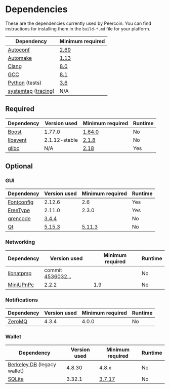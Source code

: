 # Dependencies

These are the dependencies currently used by Peercoin. You can find instructions for installing them in the `build-*.md` file for your platform.

| Dependency | Minimum required |
| --- | --- |
| [Autoconf](https://www.gnu.org/software/autoconf/) | [2.69](https://github.com/bitcoin/bitcoin/pull/17769) |
| [Automake](https://www.gnu.org/software/automake/) | [1.13](https://github.com/bitcoin/bitcoin/pull/18290) |
| [Clang](https://clang.llvm.org) | [8.0](https://github.com/bitcoin/bitcoin/pull/24164) |
| [GCC](https://gcc.gnu.org) | [8.1](https://github.com/bitcoin/bitcoin/pull/23060) |
| [Python](https://www.python.org) (tests) | [3.6](https://github.com/bitcoin/bitcoin/pull/19504) |
| [systemtap](https://sourceware.org/systemtap/) ([tracing](tracing.md))| N/A |

## Required

| Dependency | Version used | Minimum required | Runtime |
| --- | --- | --- | --- |
| [Boost](https://www.boost.org/users/download/) | 1.77.0 | [1.64.0](https://github.com/bitcoin/bitcoin/pull/22320) | No |
| [libevent](https://github.com/libevent/libevent/releases) | 2.1.12-stable | [2.1.8](https://github.com/bitcoin/bitcoin/pull/24681) | No |
| [glibc](https://www.gnu.org/software/libc/) | N/A | [2.18](https://github.com/bitcoin/bitcoin/pull/23511) | Yes |

## Optional

### GUI
| Dependency | Version used | Minimum required | Runtime |
| --- | --- | --- | --- |
| [Fontconfig](https://www.freedesktop.org/wiki/Software/fontconfig/) | 2.12.6 | 2.6 | Yes |
| [FreeType](https://freetype.org) | 2.11.0 | 2.3.0 | Yes |
| [qrencode](https://fukuchi.org/works/qrencode/) | [3.4.4](https://fukuchi.org/works/qrencode) | | No |
| [Qt](https://www.qt.io) | [5.15.3](https://download.qt.io/official_releases/qt/) | [5.11.3](https://github.com/bitcoin/bitcoin/pull/24132) | No |

### Networking
| Dependency | Version used | Minimum required | Runtime |
| --- | --- | --- | --- |
| [libnatpmp](https://github.com/miniupnp/libnatpmp/) | commit [4536032...](https://github.com/miniupnp/libnatpmp/tree/4536032ae32268a45c073a4d5e91bbab4534773a) | | No |
| [MiniUPnPc](https://miniupnp.tuxfamily.org/) | 2.2.2 | 1.9 | No |

### Notifications
| Dependency | Version used | Minimum required | Runtime |
| --- | --- | --- | --- |
| [ZeroMQ](https://zeromq.org) | 4.3.4 | 4.0.0 | No |

### Wallet
| Dependency | Version used | Minimum required | Runtime |
| --- | --- | --- | --- |
| [Berkeley DB](https://www.oracle.com/technetwork/database/database-technologies/berkeleydb/downloads/index.html) (legacy wallet) | 4.8.30 | 4.8.x | No |
| [SQLite](https://sqlite.org) | 3.32.1 | [3.7.17](https://github.com/bitcoin/bitcoin/pull/19077) | No |
